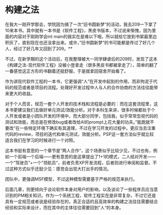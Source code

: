 # **构建之法**

在我大一刚开学那会，学院因为搞了一次“旧书圆新梦”的活动，我去209一下拿了10来本书。其中就有一本书是《软件工程》，黑皮书版本，不过说来惭愧，因为里面的内容对于刚刚学会int main的我实在是难以下咽，所以就给它放到书架最里边积灰了，直到现在也还没拿出来。或许，”旧书圆新梦“的书可能都是传过了好几个人，经过了好几年又回到了209。**

不过，在新学期的这个活动后，在我整理被大一同学肆虐后的209时，发现了这本《构建之法-现代软件工程》没被小登拿走（很多黑皮书都被拿走了），简单的翻了一番感觉这正方形的书翻着还挺舒服，于是就拿回宿舍开始看了。

作为讲现代软件工程的一本书，它更强调“人”在开发中起到的作用，而非拘泥于代码的规范或者是项目的流程。处理好开发过程中人与人的合作协商的方法往往能带来更大的收益。

对于个人而言，规范一套个人开发的技术栈和流程是必要的：而在这套流程里，这本书更建议我们去做好单元测试/效能分析。对于本科生来讲，很多时候都处于个人开发或者是小团队开发的环境中，而大部分同学，包括我，似乎常常忽视代码的测试和效能，而总是在修改bug或者改给AI的prompt上花大量的功夫。”能跑就不要改“在一些特定环境下确实有其道理，不过在学习开发的过程中，更应当去注重代码的review，项目的迭代和单元测试，效能分析。PSP这一套方法似乎就比较适合我们在学习的时候进行一个对照。

这本书挺有意思的一个章节是”两人合作“，这个场景似乎比较少见，不过也有，例如一个前端一个后端——更有意思的是这章提出了1+1的模式，二人结对开发——一个”驾驶员“+一个”领航员“，前者负责XP开发流程，后者则进行审阅和监督。不过这种方式似乎还挺少见：感觉会出现大打出手的情况。

团队中，更强调MSF模型，不过这种模型需要基于严格的规范来执行。

后面几章，则更倾向于谈论软件本身对用户的影响，以及谈论了一些程序员应当意识到的PM相关知识。作为一个系统工程，软件工程实在是非常复杂，不过它还是具有一定规范或者说是经验存在的，真正合适的且高效率的构建之法往往需要结合经验和实际来设计，而在其中的主体往往需要回到”人“的本身。